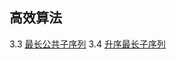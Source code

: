 ## 高效算法

3.3 [最长公共子序列](longest_common_subsequence.py)
3.4 [升序最长子序列](long_increasing_subsequence.py)
